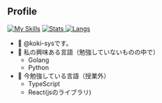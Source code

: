 ## Profile

[![My Skills](https://skillicons.dev/icons?i=html,css,javascript,php,java,nodejs,react&theme=light)](https://skillicons.dev)
[![Stats](https://github-readme-stats.vercel.app/api?username=koki-sys&count_private=true&show_icons=true)
![Langs](https://github-readme-stats.vercel.app/api/top-langs/?username=koki-sys&layout=compact)](https://github.com/koki-sys)

- 👋 @koki-sysです。
- 👀 私の興味ある言語（勉強していないものの中で）
  - Golang
  - Python
- 🌱 今勉強している言語（授業外）
  - TypeScript
  - React(jsのライブラリ)



<!---
koki-sys/koki-sys is a ✨ special ✨ repository because its `README.md` (this file) appears on your GitHub profile.
You can click the Preview link to take a look at your changes.
--->
